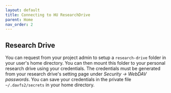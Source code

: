 ```yaml
---
layout: default
title: Connecting to HU ResearchDrive
parent: Home
nav_order: 2
---
```


## Research Drive

You can request from your project admin to setup a `research-drive` folder in your user's home directory. You can then mount this folder to your personal research drive using your credentials. The credentials must be generated from your research drive's setting page under *Security -> WebDAV passwords*. You can save your credentials in the private file `~/.davfs2/secrets` in your home directory.
